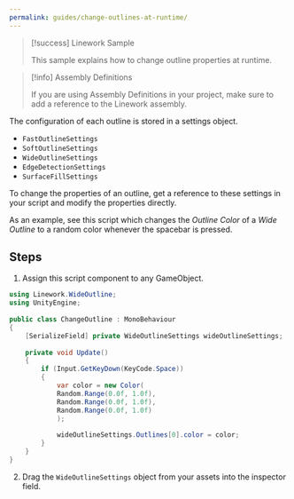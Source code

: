 ```yaml
---
permalink: guides/change-outlines-at-runtime/
---
```


> [!success] Linework Sample
> 
> This sample explains how to change outline properties at runtime.

> [!info] Assembly Definitions
> 
> If you are using Assembly Definitions in your project, make sure to add a reference to the Linework assembly.

The configuration of each outline is stored in a settings object.
- `FastOutlineSettings`
- `SoftOutlineSettings`
- `WideOutlineSettings`
- `EdgeDetectionSettings`
- `SurfaceFillSettings`

To change the properties of an outline, get a reference to these settings in your script and modify the properties directly.

As an example, see this script which changes the *Outline Color* of a *Wide Outline* to a random color whenever the spacebar is pressed.

## Steps

1.  Assign this script component to any GameObject.

```csharp
using Linework.WideOutline;  
using UnityEngine;  
  
public class ChangeOutline : MonoBehaviour  
{  
    [SerializeField] private WideOutlineSettings wideOutlineSettings;  
  
    private void Update()  
    {        
	    if (Input.GetKeyDown(KeyCode.Space))  
        {            
	        var color = new Color(
	        Random.Range(0.0f, 1.0f), 
	        Random.Range(0.0f, 1.0f), 
	        Random.Range(0.0f, 1.0f)
	        );  
	        
	        wideOutlineSettings.Outlines[0].color = color;
        }    
	}
}
```

2. Drag the `WideOutlineSettings` object from your assets into the inspector field.